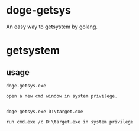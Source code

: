 # doge-getsys
An easy way to getsystem by golang.

# getsystem
## usage
```
doge-getsys.exe

open a new cmd window in system privilege.


doge-getsys.exe D:\target.exe

run cmd.exe /c D:\target.exe in system privilege

```

